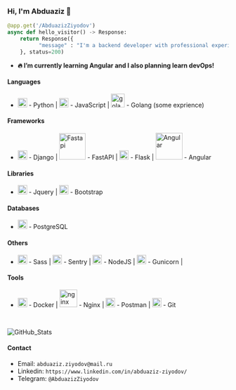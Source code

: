 ### Hi, I'm Abduaziz 👋

```python
@app.get('/AbduazizZiyodov')
async def hello_visitor() -> Response:
    return Response({
          "message" : "I'm a backend developer with professional experience in python's web frameworks😀!",
    }, status=200)
```

- **🔥 I’m currently learning Angular and I also planning learn devOps!**



#### **Languages**

- <img src="https://github.com/tomchen/stack-icons/blob/master/logos/python.svg" alt="Python" width="21px" height="21px"> - Python  |
<img src="https://github.com/tomchen/stack-icons/blob/master/logos/javascript.svg" alt="JavaScript" width="21px" height="21px"> - JavaScript  |
<img src="https://github.com/tomchen/stack-icons/blob/master/logos/go.svg" alt="golang" width="31px"> - Golang (some exprience)

#### **Frameworks** 

- <img alt="Django" src="https://github.com/tomchen/stack-icons/blob/master/logos/django.svg" width="21px"> - Django | 
<img src="https://fastapi.tiangolo.com/img/logo-margin/logo-teal.png" alt="Fastapi" width="60px"> - FastAPI | 
<img alt="Flask" src="https://github.com/tomchen/stack-icons/blob/master/logos/flask.svg" width="21px"> - Flask | 
<img alt="Angular" src="https://github.com/tomchen/stack-icons/blob/master/logos/angular.svg" width="61px"> - Angular 


#### **Libraries**

- <img src="https://github.com/tomchen/stack-icons/blob/master/logos/jquery-icon.svg" alt="jQuery" width="21px" > - Jquery  |
<img src="https://github.com/tomchen/stack-icons/blob/master/logos/bootstrap.svg" alt="Bootstrap" width="21px" > - Bootstrap

#### **Databases**
- <img src="https://github.com/tomchen/stack-icons/blob/master/logos/postgresql.svg" alt="postgres" width="21px"> - PostgreSQL

#### **Others**
- <img src="https://github.com/tomchen/stack-icons/blob/master/logos/sass.svg" alt="sass" width="21px"> - Sass | 
<img src="https://github.com/tomchen/stack-icons/blob/master/logos/sentry.svg" alt="sentry" width="21px"> - Sentry | 
<img src="https://github.com/tomchen/stack-icons/blob/master/logos/nodejs.svg" alt="nodejs" width="21px"> - NodeJS |
<img src="https://github.com/tomchen/stack-icons/blob/master/logos/gunicorn.svg" alt="gunicorn" width="21px"> - Gunicorn |

#### **Tools**
- <img src="https://github.com/tomchen/stack-icons/blob/master/logos/docker-icon.svg" alt="" width="21px"> - Docker | 
<img src="https://github.com/tomchen/stack-icons/blob/master/logos/nginx.svg" alt="nginx" width="40px"> - Nginx | 
<img src="https://github.com/tomchen/stack-icons/blob/master/logos/postman.svg" alt="postman" width="21px" > - Postman | 
<img src="https://github.com/tomchen/stack-icons/blob/master/logos/git-icon.svg" alt="Git" width="21px" > - Git  

<br>

![GitHub_Stats](https://github-readme-stats.vercel.app/api?username=AbduazizZiyodov&show_icons=true&theme=dracula)

#### **Contact**

* Email: `abduaziz.ziyodov@mail.ru`
* Linkedin: `https://www.linkedin.com/in/abduaziz-ziyodov/`
* Telegram: `@AbduazizZiyodov`

